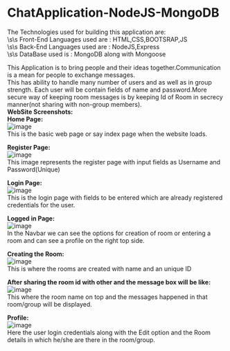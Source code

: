 # ChatApplication-NodeJS-MongoDB
The Technologies used for building this application are:\
\s\s Front-End Languages used are : HTML,CSS,BOOTSRAP,JS\
\s\s Back-End Languages used are  : NodeJS,Express\
\s\s DataBase used is             : MongoDB along with Mongoose

This Application is to bring people and their ideas together.Communication is a mean for people to exchange messages.\
This has ability to handle many number of users and as well as in group strength. Each user will be contain fields of name and password.More secure way of keeping room messages is by keeping Id of Room in secrecy manner(not sharing with non-group members).\
**WebSite Screenshots:**\
**Home Page:**\
![image](https://user-images.githubusercontent.com/90261006/188119674-d2093739-62f4-411c-b07c-2e94305380bf.png) \
This is the basic web page or say index page when the website loads.

**Register Page:** \
![image](https://user-images.githubusercontent.com/90261006/188120169-0a5b507a-a47b-461b-9b10-df6c49a2e9f9.png) \
This image represents the register page with input fields as Username and Password(Unique)

**Login Page:** \
![image](https://user-images.githubusercontent.com/90261006/188120422-78cc23bc-9f7b-491a-bdfa-90817853c6cc.png) \
This is the login page with fields to be entered which are already registered credentials for the user.

**Logged in Page:** \
![image](https://user-images.githubusercontent.com/90261006/188120696-9405a2f4-1c90-4567-8d3b-130404ba795d.png) \
In the Navbar we can see the options for creation of room or entering a room and can see a profile on the right top side.

**Creating the Room:** \
![image](https://user-images.githubusercontent.com/90261006/188121059-50ad5f50-3a29-439c-8268-a8b7f196756f.png) \
This is where the rooms are created with name and an unique ID

**After sharing the room id with other and the message box will be like:** \
![image](https://user-images.githubusercontent.com/90261006/188121551-f43a2da7-b4ad-48c5-9413-3ea14b12f9fe.png) \
This where the room name on top and the messages happened in that room/group will be displayed.

**Profile:** \
![image](https://user-images.githubusercontent.com/90261006/188121767-474ee796-1eed-4145-b03e-e5bd96d6045c.png) \
Here the user login credentials along with the Edit option and the Room details in which he/she are there in the room/group.
